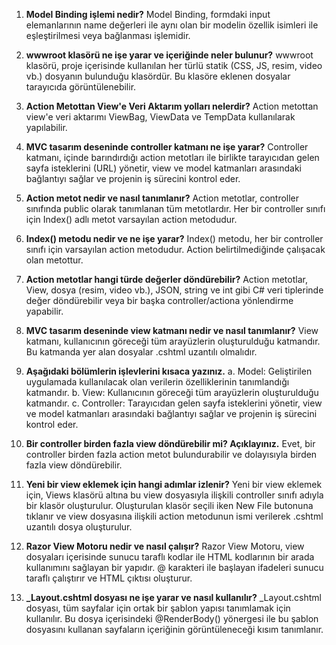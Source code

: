 1.  **Model Binding işlemi nedir?**
    Model Binding, formdaki input elemanlarının name değerleri ile aynı olan bir modelin özellik isimleri ile eşleştirilmesi veya bağlanması işlemidir.

2. **wwwroot klasörü ne işe yarar ve içeriğinde neler bulunur?**
    wwwroot klasörü, proje içerisinde kullanılan her türlü statik (CSS, JS, resim, video vb.) dosyanın bulunduğu klasördür. Bu klasöre eklenen dosyalar tarayıcıda görüntülenebilir.

3.  **Action Metottan View'e Veri Aktarım yolları nelerdir?**
    Action metottan view'e veri aktarımı ViewBag, ViewData ve TempData kullanılarak yapılabilir.

4. **MVC tasarım deseninde controller katmanı ne işe yarar?**
   Controller katmanı, içinde barındırdığı action metotları ile birlikte tarayıcıdan gelen sayfa isteklerini (URL) yönetir, view ve model katmanları arasındaki bağlantıyı sağlar ve projenin iş sürecini kontrol eder.

5. **Action metot nedir ve nasıl tanımlanır?**
   Action metotlar, controller sınıfında public olarak tanımlanan tüm metotlardır. Her bir controller sınıfı için Index() adlı metot varsayılan action metodudur.

6. **Index() metodu nedir ve ne işe yarar?**
   Index() metodu, her bir controller sınıfı için varsayılan action metodudur. Action belirtilmediğinde çalışacak olan metottur.

7. **Action metotlar hangi türde değerler döndürebilir?**
   Action metotlar, View, dosya (resim, video vb.), JSON, string ve int gibi C# veri tiplerinde değer döndürebilir veya bir başka controller/actiona yönlendirme yapabilir.

8. **MVC tasarım deseninde view katmanı nedir ve nasıl tanımlanır?**
   View katmanı, kullanıcının göreceği tüm arayüzlerin oluşturulduğu katmandır. Bu katmanda yer alan dosyalar .cshtml uzantılı olmalıdır.

9. **Aşağıdaki bölümlerin işlevlerini kısaca yazınız.**
    a. Model: Geliştirilen uygulamada kullanılacak olan verilerin özelliklerinin tanımlandığı katmandır.
    b. View: Kullanıcının göreceği tüm arayüzlerin oluşturulduğu katmandır.
    c. Controller: Tarayıcıdan gelen sayfa isteklerini yönetir, view ve model katmanları arasındaki bağlantıyı sağlar ve projenin iş sürecini kontrol eder.

10. **Bir controller birden fazla view döndürebilir mi? Açıklayınız.**
    Evet, bir controller birden fazla action metot bulundurabilir ve dolayısıyla birden fazla view döndürebilir.

11. **Yeni bir view eklemek için hangi adımlar izlenir?**
    Yeni bir view eklemek için, Views klasörü altına bu view dosyasıyla ilişkili controller sınıfı adıyla bir klasör oluşturulur. Oluşturulan klasör seçili iken New File butonuna tıklanır ve view dosyasına ilişkili action metodunun ismi verilerek .cshtml uzantılı dosya oluşturulur.

12. **Razor View Motoru nedir ve nasıl çalışır?**
    Razor View Motoru, view dosyaları içerisinde sunucu taraflı kodlar ile HTML kodlarının bir arada kullanımını sağlayan bir yapıdır. @ karakteri ile başlayan ifadeleri sunucu taraflı çalıştırır ve HTML çıktısı oluşturur.

13. **_Layout.cshtml dosyası ne işe yarar ve nasıl kullanılır?**
    _Layout.cshtml dosyası, tüm sayfalar için ortak bir şablon yapısı tanımlamak için kullanılır. Bu dosya içerisindeki @RenderBody() yönergesi ile bu şablon dosyasını kullanan sayfaların içeriğinin görüntüleneceği kısım tanımlanır.



